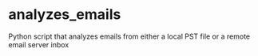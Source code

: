 # analyzes_emails
Python script that analyzes emails from either a local PST file or a remote email server inbox
